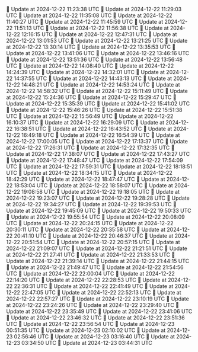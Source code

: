 🔄 Update at 2024-12-22 11:23:38 UTC
🔄 Update at 2024-12-22 11:29:03 UTC
🔄 Update at 2024-12-22 11:35:08 UTC
🔄 Update at 2024-12-22 11:40:27 UTC
🔄 Update at 2024-12-22 11:45:59 UTC
🔄 Update at 2024-12-22 11:51:13 UTC
🔄 Update at 2024-12-22 11:56:38 UTC
🔄 Update at 2024-12-22 12:16:15 UTC
🔄 Update at 2024-12-22 12:47:31 UTC
🔄 Update at 2024-12-22 13:01:53 UTC
🔄 Update at 2024-12-22 13:21:25 UTC
🔄 Update at 2024-12-22 13:30:14 UTC
🔄 Update at 2024-12-22 13:35:53 UTC
🔄 Update at 2024-12-22 13:41:06 UTC
🔄 Update at 2024-12-22 13:46:16 UTC
🔄 Update at 2024-12-22 13:51:36 UTC
🔄 Update at 2024-12-22 13:56:48 UTC
🔄 Update at 2024-12-22 14:08:40 UTC
🔄 Update at 2024-12-22 14:24:39 UTC
🔄 Update at 2024-12-22 14:32:01 UTC
🔄 Update at 2024-12-22 14:37:55 UTC
🔄 Update at 2024-12-22 14:43:13 UTC
🔄 Update at 2024-12-22 14:48:21 UTC
🔄 Update at 2024-12-22 14:53:24 UTC
🔄 Update at 2024-12-22 14:58:32 UTC
🔄 Update at 2024-12-22 15:11:49 UTC
🔄 Update at 2024-12-22 15:24:36 UTC
🔄 Update at 2024-12-22 15:29:47 UTC
🔄 Update at 2024-12-22 15:35:39 UTC
🔄 Update at 2024-12-22 15:41:02 UTC
🔄 Update at 2024-12-22 15:46:26 UTC
🔄 Update at 2024-12-22 15:51:38 UTC
🔄 Update at 2024-12-22 15:56:49 UTC
🔄 Update at 2024-12-22 16:10:37 UTC
🔄 Update at 2024-12-22 16:29:09 UTC
🔄 Update at 2024-12-22 16:38:51 UTC
🔄 Update at 2024-12-22 16:43:52 UTC
🔄 Update at 2024-12-22 16:49:18 UTC
🔄 Update at 2024-12-22 16:54:39 UTC
🔄 Update at 2024-12-22 17:00:05 UTC
🔄 Update at 2024-12-22 17:13:37 UTC
🔄 Update at 2024-12-22 17:26:31 UTC
🔄 Update at 2024-12-22 17:32:35 UTC
🔄 Update at 2024-12-22 17:38:07 UTC
🔄 Update at 2024-12-22 17:43:27 UTC
🔄 Update at 2024-12-22 17:48:47 UTC
🔄 Update at 2024-12-22 17:54:09 UTC
🔄 Update at 2024-12-22 17:59:31 UTC
🔄 Update at 2024-12-22 18:18:51 UTC
🔄 Update at 2024-12-22 18:34:15 UTC
🔄 Update at 2024-12-22 18:42:29 UTC
🔄 Update at 2024-12-22 18:47:47 UTC
🔄 Update at 2024-12-22 18:53:04 UTC
🔄 Update at 2024-12-22 18:58:07 UTC
🔄 Update at 2024-12-22 19:08:58 UTC
🔄 Update at 2024-12-22 19:18:05 UTC
🔄 Update at 2024-12-22 19:23:07 UTC
🔄 Update at 2024-12-22 19:28:28 UTC
🔄 Update at 2024-12-22 19:34:27 UTC
🔄 Update at 2024-12-22 19:39:53 UTC
🔄 Update at 2024-12-22 19:45:09 UTC
🔄 Update at 2024-12-22 19:50:33 UTC
🔄 Update at 2024-12-22 19:55:54 UTC
🔄 Update at 2024-12-22 20:08:09 UTC
🔄 Update at 2024-12-22 20:24:15 UTC
🔄 Update at 2024-12-22 20:30:11 UTC
🔄 Update at 2024-12-22 20:35:58 UTC
🔄 Update at 2024-12-22 20:41:10 UTC
🔄 Update at 2024-12-22 20:46:37 UTC
🔄 Update at 2024-12-22 20:51:54 UTC
🔄 Update at 2024-12-22 20:57:15 UTC
🔄 Update at 2024-12-22 21:09:07 UTC
🔄 Update at 2024-12-22 21:21:51 UTC
🔄 Update at 2024-12-22 21:27:41 UTC
🔄 Update at 2024-12-22 21:33:53 UTC
🔄 Update at 2024-12-22 21:39:14 UTC
🔄 Update at 2024-12-22 21:44:15 UTC
🔄 Update at 2024-12-22 21:49:47 UTC
🔄 Update at 2024-12-22 21:54:56 UTC
🔄 Update at 2024-12-22 22:00:04 UTC
🔄 Update at 2024-12-22 22:14:20 UTC
🔄 Update at 2024-12-22 22:28:53 UTC
🔄 Update at 2024-12-22 22:36:31 UTC
🔄 Update at 2024-12-22 22:41:49 UTC
🔄 Update at 2024-12-22 22:47:05 UTC
🔄 Update at 2024-12-22 22:52:13 UTC
🔄 Update at 2024-12-22 22:57:27 UTC
🔄 Update at 2024-12-22 23:10:19 UTC
🔄 Update at 2024-12-22 23:24:26 UTC
🔄 Update at 2024-12-22 23:29:40 UTC
🔄 Update at 2024-12-22 23:35:49 UTC
🔄 Update at 2024-12-22 23:41:06 UTC
🔄 Update at 2024-12-22 23:46:32 UTC
🔄 Update at 2024-12-22 23:51:36 UTC
🔄 Update at 2024-12-22 23:56:54 UTC
🔄 Update at 2024-12-23 00:51:35 UTC
🔄 Update at 2024-12-23 02:10:02 UTC
🔄 Update at 2024-12-23 02:56:46 UTC
🔄 Update at 2024-12-23 03:16:40 UTC
🔄 Update at 2024-12-23 03:34:50 UTC
🔄 Update at 2024-12-23 03:44:31 UTC
